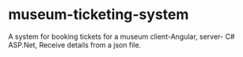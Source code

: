 ﻿# museum-ticketing-system
A system for booking tickets for a museum client-Angular, server- C# ASP.Net, Receive details from a json file.
